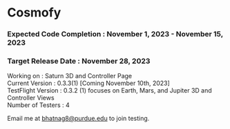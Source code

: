 # Cosmofy
### Expected Code Completion : November 1, 2023 - November 15, 2023
### Target Release Date : November 28, 2023

Working on : Saturn 3D and Controller Page  <br />
Current Version : 0.3.3(1) [Coming November 10th, 2023]  <br />
TestFlight Version : 0.3.2 (1) focuses on Earth, Mars, and Jupiter 3D and Controller Views <br />
Number of Testers : 4  <br />

Email me at bhatnag8@purdue.edu to join testing.

